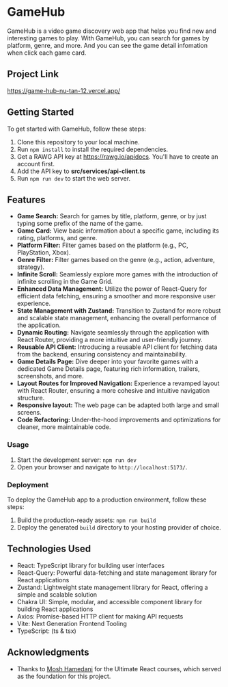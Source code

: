 # GameHub

GameHub is a video game discovery web app that helps you find new and interesting games to play. With GameHub, you can search for games by platform, genre, and more. And you can see the game detail infomation when click each game card.

## Project Link

https://game-hub-nu-tan-12.vercel.app/

## Getting Started

To get started with GameHub, follow these steps:

1. Clone this repository to your local machine.
2. Run `npm install` to install the required dependencies.
3. Get a RAWG API key at https://rawg.io/apidocs. You'll have to create an account first.
4. Add the API key to **src/services/api-client.ts**
5. Run `npm run dev` to start the web server.

## Features

- **Game Search:** Search for games by title, platform, genre, or by just typing some prefix of the name of the game.
- **Game Card:** View basic information about a specific game, including its rating, platforms, and genre.
- **Platform Filter:** Filter games based on the platform (e.g., PC, PlayStation, Xbox).
- **Genre Filter:** Filter games based on the genre (e.g., action, adventure, strategy).
- **Infinite Scroll:** Seamlessly explore more games with the introduction of infinite scrolling in the Game Grid.
- **Enhanced Data Management:** Utilize the power of React-Query for efficient data fetching, ensuring a smoother and more responsive user experience.
- **State Management with Zustand:** Transition to Zustand for more robust and scalable state management, enhancing the overall performance of the application.
- **Dynamic Routing:** Navigate seamlessly through the application with React Router, providing a more intuitive and user-friendly journey.
- **Reusable API Client:** Introducing a reusable API client for fetching data from the backend, ensuring consistency and maintainability.
- **Game Details Page:** Dive deeper into your favorite games with a dedicated Game Details page, featuring rich information, trailers, screenshots, and more.
- **Layout Routes for Improved Navigation:** Experience a revamped layout with React Router, ensuring a more cohesive and intuitive navigation structure.
- **Responsive layout:** The web page can be adapted both large and small screens.
- **Code Refactoring:** Under-the-hood improvements and optimizations for cleaner, more maintainable code.

### Usage

1. Start the development server: `npm run dev`
2. Open your browser and navigate to `http://localhost:5173/`.

### Deployment

To deploy the GameHub app to a production environment, follow these steps:

1. Build the production-ready assets: `npm run build`
2. Deploy the generated `build` directory to your hosting provider of choice.

## Technologies Used

- React: TypeScript library for building user interfaces
- React-Query: Powerful data-fetching and state management library for React applications
- Zustand: Lightweight state management library for React, offering a simple and scalable solution
- Chakra UI: Simple, modular, and accessible component library for building React applications
- Axios: Promise-based HTTP client for making API requests
- Vite: Next Generation Frontend Tooling
- TypeScript: (ts & tsx)

## Acknowledgments

- Thanks to [Mosh Hamedani](https://github.com/mosh-hamedani) for the Ultimate React courses, which served as the foundation for this project.
